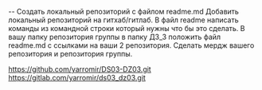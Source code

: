 -- Создать локальный репозиторий с файлом readme.md 
Добавить локальный репозиторий на гитхаб/гитлаб.
В файл readme написать команды из командной строки который нужны что бы это сделать. 
В вашу папку репозитория группы в папку ДЗ_3 положить файл readme.md с ссылками на ваши 2 репозитория. Сделать мердж вашего репозитория и репозитория группы. 

https://github.com/yarromir/DS03-DZ03.git
https://gitlab.com/yarromir/ds03_dz03.git
